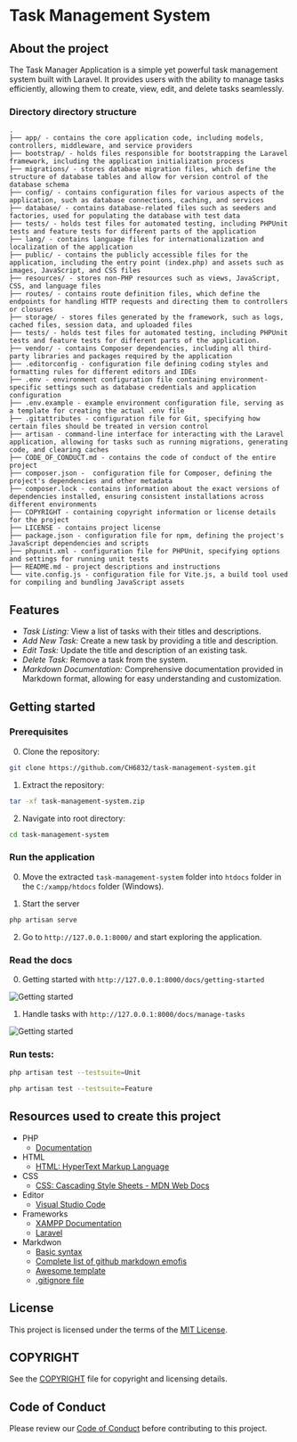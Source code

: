 # Task Management System

## About the project

The Task Manager Application is a simple yet powerful task management system built with Laravel. It provides users with the ability to manage tasks efficiently, allowing them to create, view, edit, and delete tasks seamlessly.

### Directory directory structure

    .
    ├── app/ - contains the core application code, including models, controllers, middleware, and service providers
    ├── bootstrap/ - holds files responsible for bootstrapping the Laravel framework, including the application initialization process
    ├── migrations/ - stores database migration files, which define the structure of database tables and allow for version control of the database schema
    ├── config/ - contains configuration files for various aspects of the application, such as database connections, caching, and services
    ├── database/ - contains database-related files such as seeders and factories, used for populating the database with test data
    ├── tests/ - holds test files for automated testing, including PHPUnit tests and feature tests for different parts of the application
    ├── lang/ - contains language files for internationalization and localization of the application
    ├── public/ - contains the publicly accessible files for the application, including the entry point (index.php) and assets such as images, JavaScript, and CSS files
    ├── resources/ - stores non-PHP resources such as views, JavaScript, CSS, and language files
    ├── routes/ - contains route definition files, which define the endpoints for handling HTTP requests and directing them to controllers or closures
    ├── storage/ - stores files generated by the framework, such as logs, cached files, session data, and uploaded files
    ├── tests/ - holds test files for automated testing, including PHPUnit tests and feature tests for different parts of the application.
    ├── vendor/ - contains Composer dependencies, including all third-party libraries and packages required by the application
    ├── .editorconfig - configuration file defining coding styles and formatting rules for different editors and IDEs
    ├── .env - environment configuration file containing environment-specific settings such as database credentials and application configuration
    ├── .env.example - example environment configuration file, serving as a template for creating the actual .env file
    ├── .gitattributes - configuration file for Git, specifying how certain files should be treated in version control
    ├── artisan - command-line interface for interacting with the Laravel application, allowing for tasks such as running migrations, generating code, and clearing caches
    ├── CODE_OF_CONDUCT.md - contains the code of conduct of the entire project
    ├── composer.json -  configuration file for Composer, defining the project's dependencies and other metadata
    ├── composer.lock - contains information about the exact versions of dependencies installed, ensuring consistent installations across different environments
    ├── COPYRIGHT - containing copyright information or license details for the project
    ├── LICENSE - contains project license
    ├── package.json - configuration file for npm, defining the project's JavaScript dependencies and scripts
    ├── phpunit.xml - configuration file for PHPUnit, specifying options and settings for running unit tests
    ├── README.md - project descriptions and instructions
    └── vite.config.js - configuration file for Vite.js, a build tool used for compiling and bundling JavaScript assets

## Features

* _Task Listing:_ View a list of tasks with their titles and descriptions.
* _Add New Task:_ Create a new task by providing a title and description.
* _Edit Task:_ Update the title and description of an existing task.
* _Delete Task:_ Remove a task from the system.
* _Markdown Documentation:_ Comprehensive documentation provided in Markdown format, allowing for easy understanding and customization.

## Getting started

### Prerequisites

0. Clone the repository:

```sh
git clone https://github.com/CH6832/task-management-system.git
```

1. Extract the repository:

```sh
tar -xf task-management-system.zip
```

2. Navigate into root directory:

```sh
cd task-management-system
```

### Run the application

0. Move the extracted `task-management-system` folder into `htdocs` folder in the `C:/xampp/htdocs` folder (Windows).

1. Start the server

```sh
php artisan serve
```

2. Go to `http://127.0.0.1:8000/` and start exploring the application.

### Read the docs

0. Getting started with `http://127.0.0.1:8000/docs/getting-started`

![Getting started](storage/app/public/images/docs-getting-started.png)

1. Handle tasks with `http://127.0.0.1:8000/docs/manage-tasks`

![Getting started](storage/app/public/images/docs-manage-tasks.png)

### Run tests:

```sh
php artisan test --testsuite=Unit
```

```sh
php artisan test --testsuite=Feature
```

## Resources used to create this project

* PHP
  * [Documentation](https://www.php.net/docs.php)
* HTML
  * [HTML: HyperText Markup Language](https://developer.mozilla.org/en-US/docs/Web/HTML)
* CSS
  * [CSS: Cascading Style Sheets - MDN Web Docs](https://developer.mozilla.org/en-US/docs/Web/CSS?retiredLocale=de)
* Editor
  * [Visual Studio Code](https://code.visualstudio.com/)
* Frameworks
  * [XAMPP Documentation](https://www.apachefriends.org/docs/)
  * [Laravel](https://laravel.com/docs/11.x)
* Markdwon
  * [Basic syntax](https://www.markdownguide.org/basic-syntax/)
  * [Complete list of github markdown emofis](https://dev.to/nikolab/complete-list-of-github-markdown-emoji-markup-5aia)
  * [Awesome template](http://github.com/Human-Activity-Recognition/blob/main/README.md)
  * [.gitignore file](https://git-scm.com/docs/gitignore)

## License

This project is licensed under the terms of the [MIT License](LICENSE).

## COPYRIGHT

See the [COPYRIGHT](COPYRIGHT) file for copyright and licensing details.

## Code of Conduct

Please review our [Code of Conduct](CODE_OF_CONDUCT.md) before contributing to this project.
